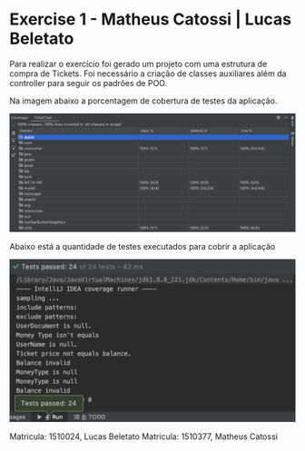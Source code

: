 # Exercise 1 - Matheus Catossi | Lucas Beletato

Para realizar o exercício foi gerado um projeto com uma estrutura de compra de Tickets. Foi necessário a criação de classes auxiliares além da controller para seguir os padrões de POO.

Na imagem abaixo a porcentagem de cobertura de testes da aplicação.

![Coverage](/images/coverage-image.png?raw=true "Coverage")

Abaixo está a quantidade de testes executados para cobrir a aplicação

![Tests](/images/tests.png?raw=true "Tests")



Matricula: 1510024, Lucas Beletato
Matricula: 1510377, Matheus Catossi
